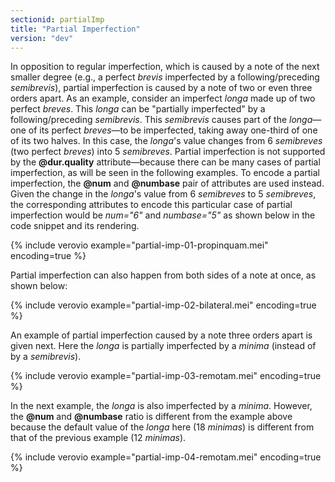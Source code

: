 ```yaml
---
sectionid: partialImp
title: "Partial Imperfection"
version: "dev"
---
```


In opposition to regular imperfection, which is caused by a note of the next smaller degree (e.g., a perfect *brevis* imperfected by a following/preceding *semibrevis*), partial imperfection is caused by a note of two or even three orders apart. As an example, consider an imperfect *longa* made up of two perfect *breves*. This *longa* can be "partially imperfected" by a following/preceding *semibrevis*. This *semibrevis* causes part of the *longa*—one of its perfect *breves*—to be imperfected, taking away one-third of one of its two halves. In this case, the *longa*'s value changes from 6 *semibreves* (two perfect *breves*) into 5 *semibreves*. Partial imperfection is not supported by the **@dur.quality** attribute—because there can be many cases of partial imperfection, as will be seen in the following examples. To encode a partial imperfection, the **@num** and **@numbase** pair of attributes are used instead. Given the change in the *longa*'s value from 6 *semibreves* to 5 *semibreves*, the corresponding attributes to encode this particular case of partial imperfection would be *num="6"* and *numbase="5"* as shown below in the code snippet and its rendering.

{% include verovio example="partial-imp-01-propinquam.mei" encoding=true %}

Partial imperfection can also happen from both sides of a note at once, as shown below:

{% include verovio example="partial-imp-02-bilateral.mei" encoding=true %}

An example of partial imperfection caused by a note three orders apart is given next. Here the *longa* is partially imperfected by a *minima* (instead of by a *semibrevis*).

{% include verovio example="partial-imp-03-remotam.mei" encoding=true %}

In the next example, the *longa* is also imperfected by a *minima*. However, the **@num** and **@numbase** ratio is different from the example above because the default value of the *longa* here (18 *minimas*) is different from that of the previous example (12 *minimas*).

{% include verovio example="partial-imp-04-remotam.mei" encoding=true %}
